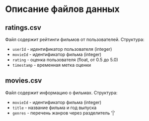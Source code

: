 # Описание файлов данных

## ratings.csv
Файл содержит рейтинги фильмов от пользователей.
Структура:
- `userId` - идентификатор пользователя (integer)
- `movieId` - идентификатор фильма (integer)
- `rating` - оценка пользователя (float, от 0.5 до 5.0)
- `timestamp` - временная метка оценки

## movies.csv
Файл содержит информацию о фильмах.
Структура:
- `movieId` - идентификатор фильма (integer)
- `title` - название фильма и год выпуска
- `genres` - перечень жанров через разделитель '|'